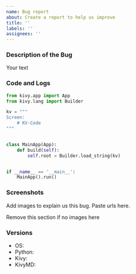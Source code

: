 ```yaml
---
name: Bug report
about: Create a report to help us improve
title: ''
labels: ''
assignees: ''
---
```


### Description of the Bug

Your text


### Code and Logs

```python
from kivy.app import App
from kivy.lang import Builder

kv = """
Screen:
    # KV-Code
"""


class MainApp(App):
    def build(self):
        self.root = Builder.load_string(kv)


if __name__ == '__main__':
    MainApp().run()
```


### Screenshots

Add images to explain us this bug. Paste urls here.

Remove this section if no images here


### Versions

* OS: 
* Python: 
* Kivy: 
* KivyMD: 
